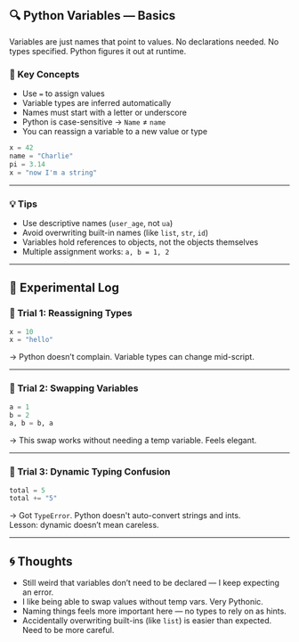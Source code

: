 
## 🔍 Python Variables — Basics

Variables are just names that point to values. No declarations needed. No types specified. Python figures it out at runtime.

### 🧠 Key Concepts

- Use `=` to assign values
- Variable types are inferred automatically
- Names must start with a letter or underscore
- Python is case-sensitive → `Name` ≠ `name`
- You can reassign a variable to a new value or type

```python
x = 42
name = "Charlie"
pi = 3.14
x = "now I'm a string"
```

---

### 💡 Tips

- Use descriptive names (`user_age`, not `ua`)
- Avoid overwriting built-in names (like `list`, `str`, `id`)
- Variables hold references to objects, not the objects themselves
- Multiple assignment works: `a, b = 1, 2`

---

## 🧪 Experimental Log

### 🔸 Trial 1: Reassigning Types

```python
x = 10
x = "hello"
```

→ Python doesn’t complain. Variable types can change mid-script.

---

### 🔸 Trial 2: Swapping Variables

```python
a = 1
b = 2
a, b = b, a
```

→ This swap works without needing a temp variable. Feels elegant.

---

### 🔸 Trial 3: Dynamic Typing Confusion

```python
total = 5
total += "5"
```

→ Got `TypeError`. Python doesn't auto-convert strings and ints.  
Lesson: dynamic doesn’t mean careless.

---

## 🌀 Thoughts

- Still weird that variables don’t need to be declared — I keep expecting an error.
- I like being able to swap values without temp vars. Very Pythonic.
- Naming things feels more important here — no types to rely on as hints.
- Accidentally overwriting built-ins (like `list`) is easier than expected. Need to be more careful.
